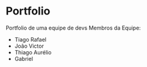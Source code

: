 # Portfolio
Portfolio de uma equipe de devs 
Membros da Equipe:
- Tiago Rafael
- João Victor 
- Thiago Aurélio
- Gabriel
